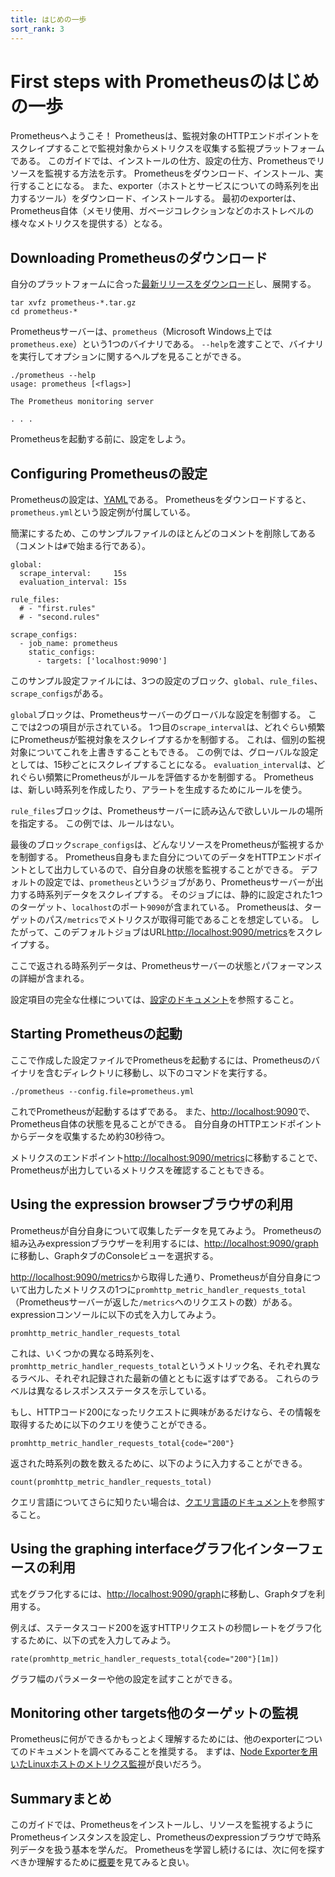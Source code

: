 ```yaml
---
title: はじめの一歩
sort_rank: 3
---
```


# <span class="anchor-text-supplement">First steps with </span>Prometheusのはじめの一歩

Prometheusへようこそ！
Prometheusは、監視対象のHTTPエンドポイントをスクレイプすることで監視対象からメトリクスを収集する監視プラットフォームである。
このガイドでは、インストールの仕方、設定の仕方、Prometheusでリソースを監視する方法を示す。
Prometheusをダウンロード、インストール、実行することになる。
また、exporter（ホストとサービスについての時系列を出力するツール）をダウンロード、インストールする。
最初のexporterは、Prometheus自体（メモリ使用、ガベージコレクションなどのホストレベルの様々なメトリクスを提供する）となる。



## <span class="anchor-text-supplement">Downloading </span>Prometheusのダウンロード

自分のプラットフォームに合った[最新リリースをダウンロード](/download)し、展開する。
```language-bash
tar xvfz prometheus-*.tar.gz
cd prometheus-*
```

Prometheusサーバーは、`prometheus`（Microsoft Windows上では`prometheus.exe`）という1つのバイナリである。
`--help`を渡すことで、バイナリを実行してオプションに関するヘルプを見ることができる。

```language-bash
./prometheus --help
usage: prometheus [<flags>]

The Prometheus monitoring server

. . .
```

Prometheusを起動する前に、設定をしよう。


## <span class="anchor-text-supplement">Configuring </span>Prometheusの設定

Prometheusの設定は、[YAML](http://www.yaml.org/start.html)である。
Prometheusをダウンロードすると、`prometheus.yml`という設定例が付属している。

簡潔にするため、このサンプルファイルのほとんどのコメントを削除してある（コメントは`#`で始まる行である）。

```language-yaml
global:
  scrape_interval:     15s
  evaluation_interval: 15s

rule_files:
  # - "first.rules"
  # - "second.rules"

scrape_configs:
  - job_name: prometheus
    static_configs:
      - targets: ['localhost:9090']
```

このサンプル設定ファイルには、3つの設定のブロック、`global`、`rule_files`、`scrape_configs`がある。

`global`ブロックは、Prometheusサーバーのグローバルな設定を制御する。
ここでは2つの項目が示されている。
1つ目の`scrape_interval`は、どれぐらい頻繁にPrometheusが監視対象をスクレイプするかを制御する。
これは、個別の監視対象についてこれを上書きすることもできる。
この例では、グローバルな設定としては、15秒ごとにスクレイプすることになる。
`evaluation_interval`は、どれぐらい頻繁にPrometheusがルールを評価するかを制御する。
Prometheusは、新しい時系列を作成したり、アラートを生成するためにルールを使う。

`rule_files`ブロックは、Prometheusサーバーに読み込んで欲しいルールの場所を指定する。
この例では、ルールはない。

最後のブロック`scrape_configs`は、どんなリソースをPrometheusが監視するかを制御する。
Prometheus自身もまた自分についてのデータをHTTPエンドポイントとして出力しているので、自分自身の状態を監視することができる。
デフォルトの設定では、`prometheus`というジョブがあり、Prometheusサーバーが出力する時系列データをスクレイプする。
そのジョブには、静的に設定された1つのターゲット、`localhost`のポート`9090`が含まれている。
Prometheusは、ターゲットのパス`/metrics`でメトリクスが取得可能であることを想定している。
したがって、このデフォルトジョブはURL[http://localhost:9090/metrics](http://localhost:9090/metrics)をスクレイプする。

ここで返される時系列データは、Prometheusサーバーの状態とパフォーマンスの詳細が含まれる。

設定項目の完全な仕様については、[設定のドキュメント](/ja/docs/operating/configuration)を参照すること。

## <span class="anchor-text-supplement">Starting </span>Prometheusの起動

ここで作成した設定ファイルでPrometheusを起動するには、Prometheusのバイナリを含むディレクトリに移動し、以下のコマンドを実行する。

```language-bash
./prometheus --config.file=prometheus.yml
```

これでPrometheusが起動するはずである。
また、[http://localhost:9090](http://localhost:9090)で、Prometheus自体の状態を見ることができる。
自分自身のHTTPエンドポイントからデータを収集するため約30秒待つ。

メトリクスのエンドポイント[http://localhost:9090/metrics](http://localhost:9090/metrics)に移動することで、
Prometheusが出力しているメトリクスを確認することもできる。

## <span class="anchor-text-supplement">Using the </span>expression<span class="anchor-text-supplement"> browser</span>ブラウザの利用

Prometheusが自分自身について収集したデータを見てみよう。
Prometheusの組み込みexpressionブラウザーを利用するには、[http://localhost:9090/graph](http://localhost:9090/graph)に移動し、GraphタブのConsoleビューを選択する。

[http://localhost:9090/metrics](http://localhost:9090/metrics)から取得した通り、Prometheusが自分自身について出力したメトリクスの1つに`promhttp_metric_handler_requests_total`（Prometheusサーバーが返した`/metrics`へのリクエストの数）がある。expressionコンソールに以下の式を入力してみよう。

```
promhttp_metric_handler_requests_total
```

これは、いくつかの異なる時系列を、`promhttp_metric_handler_requests_total`というメトリック名、それぞれ異なるラベル、それぞれ記録された最新の値とともに返すはずである。
これらのラベルは異なるレスポンスステータスを示している。

もし、HTTPコード200になったリクエストに興味があるだけなら、その情報を取得するために以下のクエリを使うことができる。

```
promhttp_metric_handler_requests_total{code="200"}
```

返された時系列の数を数えるために、以下のように入力することができる。

```
count(promhttp_metric_handler_requests_total)
```

クエリ言語についてさらに知りたい場合は、[クエリ言語のドキュメント](/ja/docs/querying/basics/)を参照すること。

## <span class="anchor-text-supplement">Using the graphing interface</span>グラフ化インターフェースの利用

式をグラフ化するには、[http://localhost:9090/graph](http://localhost:9090/graph)に移動し、Graphタブを利用する。

例えば、ステータスコード200を返すHTTPリクエストの秒間レートをグラフ化するために、以下の式を入力してみよう。

```
rate(promhttp_metric_handler_requests_total{code="200"}[1m])
```

グラフ幅のパラメーターや他の設定を試すことができる。

## <span class="anchor-text-supplement">Monitoring other targets</span>他のターゲットの監視

Prometheusに何ができるかもっとよく理解するためには、他のexporterについてのドキュメントを調べてみることを推奨する。
まずは、[Node Exporterを用いたLinuxホストのメトリクス監視](/ja/docs/guides/node-exporter)が良いだろう。

## <span class="anchor-text-supplement">Summary</span>まとめ

このガイドでは、Prometheusをインストールし、リソースを監視するようにPrometheusインスタンスを設定し、Prometheusのexpressionブラウザで時系列データを扱う基本を学んだ。
Prometheusを学習し続けるには、次に何を探すべきか理解するために[概要](/ja/docs/introduction/overview)を見てみると良い。
